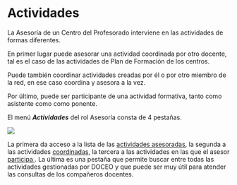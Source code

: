 # Actividades

La Asesoría de un Centro del Profesorado interviene en las actividades de formas diferentes.

En primer lugar puede asesorar una actividad coordinada por otro docente, tal es el caso de las actividades de Plan de Formación de los centros.

Puede también coordinar actividades creadas por él o por otro miembro de la red, en ese caso coordina y asesora a la vez.

Por último, puede ser participante de una actividad formativa, tanto como asistente como como ponente.

El menú _**Actividades**_  del rol Asesoría consta de 4 pestañas.

![](/assets/Selección_752.png)

La primera da acceso a la lista de las [actividades asesoradas](https://catedu.gitbooks.io/manual-de-doceo-3-0/content/actividades/actividades-asesoradas.html), la segunda a las actividades [coordinadas](https://catedu.gitbooks.io/manual-de-doceo-3-0/content/actividades/coordinacion-de-actividades.html), la tercera a las actividades en las que el asesor [participa ](https://catedu.gitbooks.io/manual-de-doceo-3-0/content/2_actividades/participacion-en-actividades.html). La última es una pestaña que permite buscar entre todas las actividades gestionadas por DOCEO y que puede ser muy útil para atender las consultas de los compañeros docentes.

